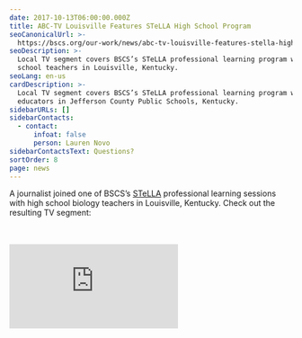 ```yaml
---
date: 2017-10-13T06:00:00.000Z
title: ABC-TV Louisville Features STeLLA High School Program
seoCanonicalUrl: >-
  https://bscs.org/our-work/news/abc-tv-louisville-features-stella-high-school-program
seoDescription: >-
  Local TV segment covers BSCS’s STeLLA professional learning program with high
  school teachers in Louisville, Kentucky.
seoLang: en-us
cardDescription: >-
  Local TV segment covers BSCS’s STeLLA professional learning program with
  educators in Jefferson County Public Schools, Kentucky.
sidebarURLs: []
sidebarContacts:
  - contact:
      infoat: false
      person: Lauren Novo
sidebarContactsText: Questions?
sortOrder: 8
page: news
---
```

A journalist joined one of BSCS’s [STeLLA](https://bscs.org/our-work/rd-programs/stella-science-teachers-learning-from-lesson-analysis) professional learning sessions with high school biology teachers in Louisville, Kentucky. Check out the resulting TV segment:

<div class="row justify-content-center" style="margin-bottom: 3rem; margin-top: 3rem;">
  <div class="col-10 col-xl-8">
    <div class='embed-container'>
      <iframe class="video-responsive" src="https://player.vimeo.com/video/331304857" frameborder="0" webkitallowfullscreen mozallowfullscreen allowfullscreen></iframe>
    </div>
  </div>
</div>

